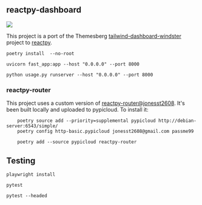 ## reactpy-dashboard

![](https://www.admin-dashboards.com/content/images/size/w2000/2021/11/windster-tailwind-css-dashboard.jpg)

This project is a port of the Themesberg [tailwind-dashboard-windster] project to [reactpy].

    poetry install  --no-root

    uvicorn fast_app:app --host "0.0.0.0" --port 8000

    python usage.py runserver --host "0.0.0.0" --port 8000

### reactpy-router

This project uses a custom version of [reactpy-router@jonesst2608]. It's been built locally
and uploaded to pypicloud. To install it:

        poetry source add --priority=supplemental pypicloud http://debian-server:6543/simple/
        poetry config http-basic.pypicloud jonesst2608@gmail.com passme99
        
        poetry add --source pypicloud reactpy-router

## Testing

    playwright install

    pytest

    pytest --headed

[reactpy-router@jonesst2608]: https://github.com/stevej2608/reactpy-router
[reactpy]: https://github.com/reactive-python/reactpy
[reactpy-router]: https://github.com/reactive-python/reactpy-router
[tailwind-dashboard-windster]: https://demo.themesberg.com/windster/
 

